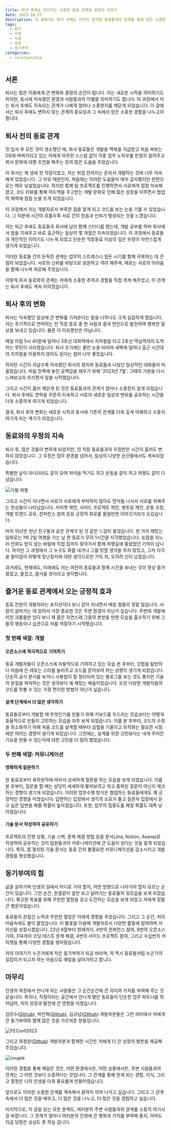 ```yaml
---
title: 퇴사 후에도 이어지는 소중한 동료 관계와 성장의 이야기
date: 2023-10-27
description: 이 글에서는 퇴사 후에도 이어진 전직장 동료들과의 관계를 통해 얻은 소중한 경험을 공유하고자 합니다.
tags:
  - 퇴사
  - 우정
  - 사랑
  - 성장
  - 동기부여
categories:
  - relationship
---
```


## 서론

퇴사는 많은 이들에게 큰 변화와 결정의 순간이 됩니다. 이는 새로운 시작을 의미하기도 하지만, 동시에 익숙했던 환경과 사람들과의 이별을 의미하기도 합니다. 이 과정에서 저는 퇴사 후에도 지속되는 관계가 나에게 얼마나 소중한지를 깨닫게 되었습니다. 이 글에서는 퇴사 후에도 변하지 않는 관계의 중요성과 그 속에서 얻은 소중한 경험을 나누고자 합니다.

## 퇴사 전의 동료 관계

첫 입사 후 모든 것이 생소했던 때, 회사 동료들은 개발용 맥북을 지급받고 처음 써보는 OS에 버벅거리고 있는 저에게 아무런 스스럼 없이 각종 업무 노하우를 친절히 알려주고 회사 문화에 대핸 조언을 해주는 등의 많은 도움을 주었습니다.

이 회사는 제 생애 첫 직장이었고, 저는 취업 전까지는 혼자서 개발하는 것에 너무 익숙해져 있었습니다. 그 이유 때문인지, 처음에는 이러한 도움들이 매우 감사했지만 한편으로는 매우 낯설었습니다. 하지만 함께 팀 프로젝트를 진행하면서 서로에게 점점 익숙해졌고, 코드 리뷰를 통해 피드백을 주고받는 개발 문화로 인해 많은 성장을 이루면서 협업의 매력에 점점 눈을 뜨게 되었습니다.

이 과정에서 저는 개발자로서 부족한 점을 알게 되고 코드를 보는 눈을 기를 수 있었습니다. 그 덕분에 시간이 흐를수록 서로 간의 믿음과 신뢰가 형성되는 것을 느꼈습니다.

저는 퇴근 후에도 동료들과 회사에 남아 함께 스터디를 했는데, 개발 공부를 하며 회사에서 밤을 지새우고 바로 출근하는 일상이 몇 개월간 지속되었습니다. 이 과정에서 동료들과 개인적인 이야기도 나누게 되었고 단순한 직장동료 이상의 깊은 우정이 자연스럽게 생기게 되었습니다.

이러한 동료들 간의 돈독한 관계는 업무의 스트레스나 힘든 시기를 함께 극복하는 데 큰 힘이 되었습니다. 서로의 신뢰를 바탕으로 응원하고 격려 해주며, 때로는 서로의 어려움을 함께 나누며 위로해 주었습니다.

이렇게 회사 동료와의 관계는 저에게 소중한 추억과 경험을 직접 겪게 해주었고, 이 관계는 퇴사 후에도 계속 이어졌습니다.

## 퇴사 후의 변화

퇴사는 익숙했던 일상에 큰 변화를 가져온다는 말을 너무나도 크게 실감하게 했습니다. 저는 주기적으로 연락하는 전 직장 동료 중 한 사람과 결국 연인으로 발전하여 행복한 일상을 보내고 있습니다. 물론 이 이유뿐만은 아닙니다.

매일 아침 5시 40분에 일어나 3호선 대화역에서 지하철을 타고 2호선 역삼역까지 도착하는 루틴이 사라졌습니다. 퇴사 초기에는 졸린 눈을 비비며 새벽에 일어나 출근 시간대의 지하철을 이용하지 않아도 된다는 점이 너무 좋았습니다.

하지만 시간이 지날수록 익숙했던 회사의 경치와 동료들과 나눴던 일상적인 대화들이 떠올랐습니다. 마음 한쪽에 놓인 공백감을 채우기 위해 '2023년 7월'. 그때의 기분을 다시 느껴보고자 프리랜서 일을 시작했습니다.

그리고 시간이 흘러 깨닫게 된 것은 동료들과의 관계가 얼마나 소중한지 알게 되었습니다. 퇴사 후에도 연락을 꾸준히 지속하고 서로의 새로운 일상과 변화를 공유하는 시간을 더욱 소중하게 여기게 되었습니다.

결국, 퇴사 후의 변화는 새로운 시작과 동시에 기존의 관계를 더욱 깊게 이해하고 소중히 여기게 되는 계기가 되었습니다.

## 동료와의 우정의 지속

퇴사 후, 많은 것들이 변하게 되었지만, 전 직장 동료들과의 우정만은 시간이 흘러도 변하지 않았습니다. 그 우정은 업무 환경을 넘어서, 일상의 다양한 순간들에서도 계속되었습니다.

특별한 날이 아니더라도 같이 모여 저녁을 먹기도 하고 운동을 같이 하고 여행도 같이 다녔습니다.

![가평 여행](friendship.png)

그리고 시간이 지나면서 서로가 서로에게 부탁하지 않아도 먼저들 나서서 서로를 위해주는 현상들이 나타났습니다. 커피챗 제안, 사이드 프로젝트 제안, 멘토링 제안, 운동 코칭, 개발 트렌드 공유, 컨퍼런스 참여 등등 긍정적 회로를 돌릴만한 이야깃거리가 오갔습니다.

마치 10년은 만난 친구들과 같은 관계가 된 것 같은 느낌이 들었습니다. 한 가지 재밌는 일화로는 1박 2일 여행을 가는 날 한 동료가 무려 1시간을 지각했었습니다. 늦잠을 자느라 전화도 받지 않는 바람에 직접 집까지 찾아가서 함께 여행길에 올랐었던 기억이 납니다. 하지만 그 과정에서 그 누구도 화를 내거나 그를 탓할 생각을 하지 않았고, 그저 지각을 말미암아 어떻게 장난칠지에 대한 생각으로만 가득 차, 오히려 신이 났었습니다.

과거에도, 현재에도, 미래에도 저는 여전히 동료들과 함께 시간을 보내는 것이 항상 즐거웠었고, 즐겁고, 즐거울 것이라고 생각합니다.

## 즐거운 동료 관계에서 오는 긍정적 효과

동료 전원이 개발자라는 포지션이다 보니 같이 지내면서 배운 점들이 정말 많습니다. 사람이 살아가는 데 있어서 가장 중요한 것은 주변 환경이 아닌가 싶습니다. 주변에 개발에 미친 괴물들만 있다 보니 제 몸은 자연스레 그들의 본받을 만한 모습을 흡수하기 위해 그들의 행동이나 습관으로 저를 색칠하기 시작했습니다.

### 첫 번째 색깔: 개발

#### 오픈소스에 적극적으로 기여하기

동료 개발자들이 오픈소스에 자발적으로 기여하고 있는 모습 본 후부터, 깃헙을 탐방하다 마음에 든 레포는 스타를 눌러주고 코드를 뜯어보려 하는 성향이 생기게 되었습니다. 단순히 공식 문서를 보거나 사용법이 잘 정리되어 있는 블로그를 보는 것도 좋지만 기술의 본질을 파악하는 것은 생각보다 꽤 재밌는 배움이었습니다. 또한 다양한 개발자들의 코드를 맛볼 수 있는 가장 편리한 방법이 아닌가 싶습니다.

#### 설계 단계에서 더 많은 생각하기

동료들로부터 개발할 때 무엇인가를 만들기 위해 키보드를 두드리는 모습보다는 어떻게 효율적으로 만들지 고민하는 모습을 자주 보게 되었습니다. 이를 본 후부터, 코드의 수정을 최소화하기 위해 처음 코드를 설계할 때부터 심혈을 기울이고 최적화는 필요한 시점에만 하려는 경향이 생기게 되었습니다. 그전에는, 설계를 위한 고민보다는 내게 주어진 기능을 만들 수 있는지에 대한 고민을 더 많이 했었습니다.

### 두 번째 색깔: 커뮤니케이션

#### 명확하게 질문하기

한 동료로부터 육하원칙에 따라서 상세하게 질문을 하는 모습을 보게 되었습니다. 이를 본 후부터, 질문을 할 때는 상당히 세세하게 물어보려고 하고 중복된 질문이 아닌지 체크하는 경향이 생기게 되었습니다. 이러한 업무수행 방식은 협업하는 동료들에게도 꽤 긍정적인 영향을 미쳤습니다. 답변하는 입장에서 생각의 소모가 줄고 질문자 입장에서 듣고 싶은 답변을 해줄 확률이 높아졌습니다. 또한, 업무의 집중도를 해칠 확률도 대폭 낮아졌습니다.

#### 기술 문서 작성하여 공유하기

프로젝트의 진행 상황, 기술 스택, 문제 해결 방법 등을 문서(Jira, Notion, Asana)로 작성하여 공유하는 것이 팀원들과의 커뮤니케이션에 큰 도움이 된다는 것을 알게 되었습니다. 특히, 잘 정리된 기술 문서는 동료 간의 불필요한 커뮤니케이션을 감소시키고 개발 경험을 향상했습니다.

## 동기부여의 힘

삶을 살아가며 인생의 길에서 어디로 가야 할지, 어떤 방향으로 나아가야 할지 모르는 순간이 있습니다. 그런 순간, 한결같이 앞만 보고 달려가는 동료들의 뒷모습을 보게 되었습니다. 확고한 목표를 위해 무한한 열정을 갖고 도전하는 모습을 보게 되었고 저에게 정말 큰 행운이었습니다.

동료들의 끈질긴 노력과 무한한 열정은 저에게 영향을 주었습니다. 그리고 그 순간, 저의 마음속에도 불이 붙었습니다. 이 불꽃을 이용해 개발자로서 다양한 활동에 참여하며 저 자신을 성장시켰습니다. 22년 8월부터 현재까지, 4번의 컨퍼런스 참여, 9번의 오픈소스 기여, 314개의 코딩 테스트 문제 해결, 4번의 사이드 프로젝트 참여, 그리고 수십번의 커피챗을 통해 다양한 경험을 쌓아왔습니다.

저의 이야기가 누군가에게 작은 동기부여가 되길 바라며, 저 역시 동료들처럼 누군가의 길잡이가 되고자 하는 마음으로 매일을 살아가려고 합니다.

## 마무리

인생의 여정에서 만나게 되는 사람들은 그 순간순간에 큰 의미와 가치를 부여해 주는 것 같습니다. 특히나, 직장이라는 공간에서 만나게 됐던 동료들이 단순한 업무 파트너를 뛰어넘어, 저의 성장과 발전에 큰 영향을 미쳤습니다.

김민수([Github](https://github.com/minsoo-web)), 박찬혁([Github](https://github.com/okinawaa)), 김규남([Github](https://github.com/k-gn)) 개발자분들은 그런 의미에서 저에게 큰 동기부여와 함께 많은 것을 가르쳐준 분들입니다.

![FEConf2023](feconf2023.png)

그리고 하정원([Github](https://github.com/JayeHa)) 개발자분과 함께한 시간은 저에게 더 큰 성장의 발판을 제공해 주었습니다.

![couple](couple.png)

이러한 경험을 통해 깨달은 것은, 어떤 환경에서든, 어떤 상황에서든, 주변 사람들과의 관계는 그 어떤 것보다 소중하다는 것입니다. 그 관계를 통해 얻게 되는 경험, 지식, 그리고 열정은 나의 인생을 더욱 풍요롭게 만들어줬습니다.

앞으로도 이러한 소중한 관계를 계속해서 끝까지 이어 나가고 싶습니다. 그리고 그 관계 속에서 더 많은 것을 배우고, 더 많은 것을 나누고, 더 많은 것을 경험하고 싶습니다.

마지막으로, 이 글을 읽는 모든 분께도, 여러분의 주변 사람들과의 관계를 소중히 여기시길 바랍니다. 그 관계가 얼마나 여러분의 인생에 큰 행복과 가치를 부여해 줄지, 아마도 지금 당장은 상상도 못 하실 겁니다.
